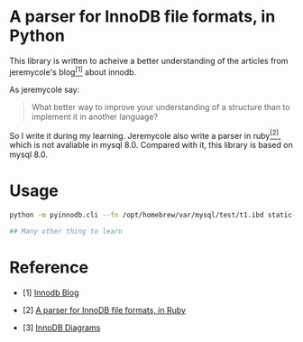 # A parser for InnoDB file formats, in Python

This library is written to acheive a better understanding of the articles from 
jeremycole's blog[<sup>[1]</sup>](#r1) about innodb.

As jeremycole say:
> What better way to improve your understanding of a structure than to implement it in another language?

So I write it during my learning. 
Jeremycole also write a parser in ruby[<sup>[2]</sup>](#r2), which is not avaliable in mysql 8.0. Compared with it, this library is based on mysql 8.0.

# Usage
```bash
python -m pyinnodb.cli --fn /opt/homebrew/var/mysql/test/t1.ibd static-page-usage

## Many other thing to learn
```
# Reference
<div id='r1'></div>

- [1] [Innodb Blog](https://blog.jcole.us/innodb/)
<div id='r2'></div>

- [2] [A parser for InnoDB file formats, in Ruby](https://github.com/jeremycole/innodb_ruby)
<div id='r3'></div>

- [3] [InnoDB Diagrams](https://github.com/jeremycole/innodb_diagrams)